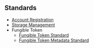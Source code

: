 ## Standards

- [Account Registration](AccountRegistration.md)
- [Storage Management](StorageManagement.md)
- Fungible Token
    - [Fungible Token Standard](Tokens/FungibleTokenCore.md)
    - [Fungible Token Metadata Standard](Tokens/FungibleTokenMetadata.md)
